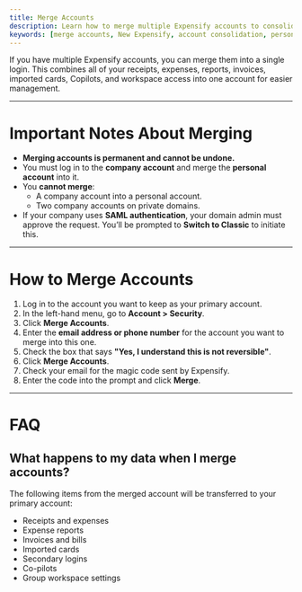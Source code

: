 ```yaml
---
title: Merge Accounts
description: Learn how to merge multiple Expensify accounts to consolidate data and simplify logging in.
keywords: [merge accounts, New Expensify, account consolidation, personal account, company account, merge data]
---
```


<div id="new-expensify" markdown="1">

If you have multiple Expensify accounts, you can merge them into a single login. This combines all of your receipts, expenses, reports, invoices, imported cards, Copilots, and workspace access into one account for easier management.

---

# Important Notes About Merging

- **Merging accounts is permanent and cannot be undone.**
- You must log in to the **company account** and merge the **personal account** into it.
- You **cannot merge**:
  - A company account into a personal account.
  - Two company accounts on private domains.
- If your company uses **SAML authentication**, your domain admin must approve the request. You’ll be prompted to **Switch to Classic** to initiate this.

---

# How to Merge Accounts

1. Log in to the account you want to keep as your primary account.
2. In the left-hand menu, go to **Account > Security**.
3. Click **Merge Accounts**.
4. Enter the **email address or phone number** for the account you want to merge into this one.
5. Check the box that says **"Yes, I understand this is not reversible"**.
6. Click **Merge Accounts**.
7. Check your email for the magic code sent by Expensify.
8. Enter the code into the prompt and click **Merge**.

---

# FAQ

## What happens to my data when I merge accounts?

The following items from the merged account will be transferred to your primary account:

- Receipts and expenses
- Expense reports
- Invoices and bills
- Imported cards
- Secondary logins
- Co-pilots
- Group workspace settings

</div>
